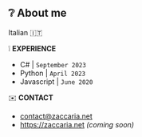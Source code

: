
 ## :grey_question: About me

Italian :it:



:grey_exclamation: **EXPERIENCE**
- C# | `September 2023`
- Python | `April 2023`
- Javascript | `June 2020 `


:envelope: **CONTACT**

+ contact@zaccaria.net
+ https://zaccaria.net _(coming soon)_

